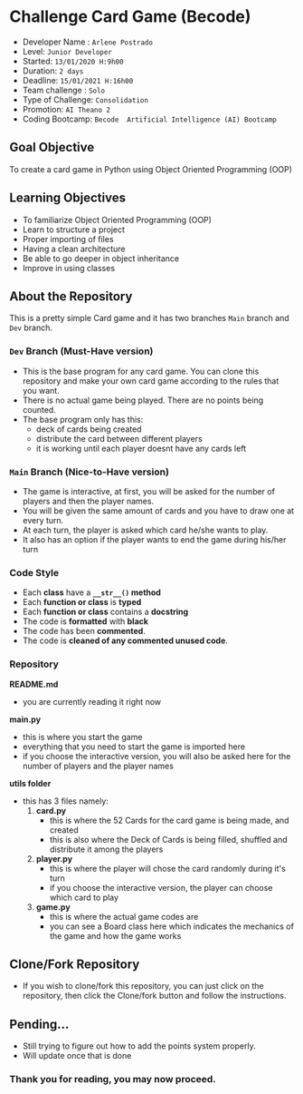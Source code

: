 # Challenge Card Game (Becode) 

- Developer Name : `Arlene Postrado`
- Level: `Junior Developer`
- Started: `13/01/2020 H:9h00`
- Duration: `2 days`
- Deadline: `15/01/2021 H:16h00`
- Team challenge : `Solo`
- Type of Challenge: `Consolidation`
- Promotion: `AI Theano 2`
- Coding Bootcamp: `Becode  Artificial Intelligence (AI) Bootcamp`

## Goal Objective

To create a card game in Python using Object Oriented Programming (OOP) 

## Learning Objectives
- To familiarize Object Oriented Programming (OOP)
- Learn to structure a project
- Proper importing of files
- Having a clean architecture
- Be able to go deeper in object inheritance
- Improve in using classes

## About the Repository

This is a pretty simple Card game and it has two branches `Main` branch and `Dev` branch.

### `Dev` Branch (Must-Have version)
- This is the base program for any card game. You can clone this repository and make your own card game according to the rules that you want.
- There is no actual game being played. There are no points being counted.
- The base program only has this:
    - deck of cards being created
    - distribute the card between different players
    - it is working until each player doesnt have any cards left

### `Main` Branch (Nice-to-Have version)
- The game is interactive, at first, you will be asked for the number of players and then the player names.
- You will be given the same amount of cards and you have to draw one at every turn.
- At each turn, the player is asked which card he/she wants to play.
- It also has an option if the player wants to end the game during his/her turn

### Code Style
 - Each **class** have a **`__str__()` method**
 - Each **function or class**  is  **typed**
 - Each **function or class** contains a **docstring** 
 - The code is **formatted** with **black**
 - The code has been **commented**.
 - The code is **cleaned of any commented unused code**.

### Repository

**README.md**
  - you are currently reading it right now

**main.py**
  - this is where you start the game
  - everything that you need to start the game is imported here 
  - if you choose the interactive version, you will also be asked here for the number of players and the player names

**utils folder**
  - this has 3 files namely:
      1. **card.py**
          - this is where the 52 Cards for the card game is being made, and created
          - this is also where the Deck of Cards is being filled, shuffled and distribute it among the players
      2. **player.py**
          - this is where the player will chose the card randomly during it's turn 
          - if you choose the interactive version, the player can choose which card to play
      3. **game.py**
          - this is where the actual game codes are
          - you can see a Board class here which indicates the mechanics of the game and how the game works
         
## Clone/Fork Repository
  - If you wish to clone/fork this repository, you can just click on the repository, then click the Clone/fork button and follow the instructions.

## Pending...
  - Still trying to figure out how to add the points system properly. 
  - Will update once that is done
  
### Thank you for reading, you may now proceed. 
